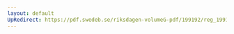 ```yaml
---
layout: default
UpRedirect: https://pdf.swedeb.se/riksdagen-volumeG-pdf/199192/reg_199192/reg_199192_0987.pdf
---
```

